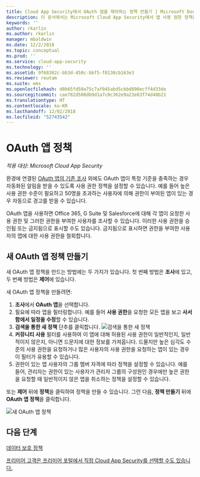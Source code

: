 ```yaml
---
title: Cloud App Security에서 OAuth 앱을 제어하는 정책 만들기 | Microsoft Docs
description: 이 문서에서는 Microsoft Cloud App Security에서 앱 사용 권한 정책을 만들고 사용하는 지침을 제공합니다.
keywords: ''
author: rkarlin
ms.author: rkarlin
manager: mbaldwin
ms.date: 12/2/2018
ms.topic: conceptual
ms.prod: ''
ms.service: cloud-app-security
ms.technology: ''
ms.assetid: 9f68302c-bb3d-450c-bbf5-f8130cb163e3
ms.reviewer: reutam
ms.suite: ems
ms.openlocfilehash: d0b65fd50a75c7af045abd5cbbd890ecff4d33de
ms.sourcegitcommit: cae782d508db9d1a7c0c362e9a23e83f74d48b21
ms.translationtype: HT
ms.contentlocale: ko-KR
ms.lasthandoff: 12/02/2018
ms.locfileid: "52743542"
---
```

# <a name="oauth-app-policies"></a>OAuth 앱 정책

*적용 대상: Microsoft Cloud App Security*

환경에 연결된 [OAuth 앱의 기존 조사](manage-app-permissions.md) 외에도 OAuth 앱이 특정 기준을 충족하는 경우 자동화된 알림을 받을 수 있도록 사용 권한 정책을 설정할 수 있습니다. 예를 들어 높은 사용 권한 수준이 필요하고 50명을 초과하는 사용자에 의해 권한이 부여된 앱이 있는 경우 자동으로 경고를 받을 수 있습니다. 

OAuth 앱을 사용하면 Office 365, G Suite 및 Salesforce에 대해 각 앱이 요청한 사용 권한 및 그러한 권한을 부여한 사용자를 조사할 수 있습니다. 이러한 사용 권한을 승인됨 또는 금지됨으로 표시할 수도 있습니다. 금지됨으로 표시하면 권한을 부여한 사용자의 앱에 대한 사용 권한을 철회합니다. 

## <a name="create-a-new-oauth-app-policy"></a>새 OAuth 앱 정책 만들기
새 OAuth 앱 정책을 만드는 방법에는 두 가지가 있습니다. 첫 번째 방법은 **조사**에 있고, 두 번째 방법은 **제어**에 있습니다. 

새 OAuth 앱 정책을 만들려면:

1. **조사**에서 **OAuth 앱**을 선택합니다.
2. 필요에 따라 앱을 필터링합니다. 예를 들어 **사용 권한**을 요청한 모든 앱을 보고 **사서함에서 일정을 수정**할 수 있습니다.
3. **검색을 통한 새 정책** 단추를 클릭합니다. 
    ![검색을 통한 새 정책](./media/app-permissions-filter.png)
4. **커뮤니티 사용** 필터를 사용하여 이 앱에 대해 허용된 사용 권한이 일반적인지, 일반적이지 않은지, 아니면 드문지에 대한 정보를 가져옵니다. 드물지만 높은 심각도 수준의 사용 권한을 요청하거나 많은 사용자의 사용 권한을 요청하는 앱이 있는 경우 이 필터가 유용할 수 있습니다. 
5. 권한이 있는 앱 사용자의 그룹 멤버 자격에 따라 정책을 설정할 수 있습니다. 예를 들어, 관리자는 권한이 있는 사용자가 관리자 그룹의 구성원인 경우에만 높은 권한을 요청할 때 일반적이지 않은 앱을 취소하는 정책을 설정할 수 있습니다.

또는 **제어** 뒤에 **정책**을 클릭하여 정책을 만들 수 있습니다. 그런 다음, **정책 만들기** 뒤에 **OAuth 앱 정책**을 클릭합니다.

  
   ![새 OAuth 앱 정책](./media/app-permissions-policy.png)



  ## <a name="next-steps"></a>다음 단계 
  [데이터 보호 정책](data-protection-policies.md)   

[프리미어 고객은 프리미어 포털에서 직접 Cloud App Security를 선택할 수도 있습니다.](https://premier.microsoft.com/)  
  
  
